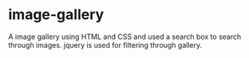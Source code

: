 # image-gallery

A image gallery using HTML and CSS and used a search box to search through images.
jquery is used for filtering through gallery.
